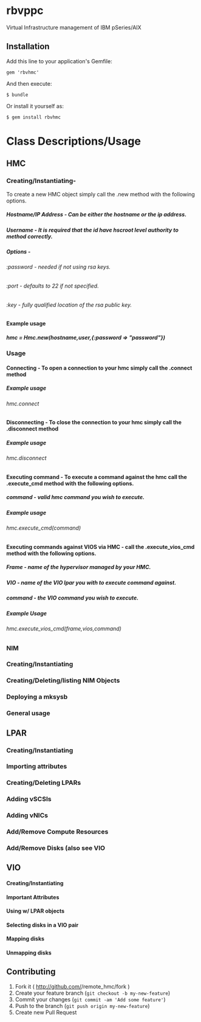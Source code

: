 ﻿# rbvppc

Virtual Infrastructure management of IBM pSeries/AIX

## Installation

Add this line to your application's Gemfile:

    gem 'rbvhmc'

And then execute:

    $ bundle

Or install it yourself as:

    $ gem install rbvhmc

# Class Descriptions/Usage
## <bold>HMC</bold>
### Creating/Instantiating-
 To create a new HMC object simply call the .new method with the following options.
##### Hostname/IP Address - Can be either the hostname or the ip address.
##### Username - It is required that the id have hscroot level authority to method correctly.
##### Options -
###### :password - needed if not using rsa keys.
###### :port - defaults to 22 if not specified.
###### :key - fully qualified location of the rsa public key.
#### <bold>Example usage</bold>
##### hmc = Hmc.new(hostname,user,{:password => "password"})
### Usage
#### Connecting - To open a connection to your hmc simply call the .connect method 
##### Example usage
###### hmc.connect
#### Disconnecting - To close the connection to your hmc simply call the .disconnect method
##### Example usage
###### hmc.disconnect
#### Executing command - To execute a command against the hmc call the .execute_cmd method with the following options.
##### command - valid hmc command you wish to execute.
##### Example usage
###### hmc.execute_cmd(command)
#### Executing commands against VIOS via HMC - call the .execute_vios_cmd method with the following options.
##### Frame - name of the hypervisor managed by your HMC. 
##### VIO - name of the VIO lpar you with to execute command against.
##### command - the VIO command you wish to execute.
##### Example Usage
###### hmc.execute_vios_cmd(frame,vios,command)
### NIM
### Creating/Instantiating
### Creating/Deleting/listing NIM Objects
### Deploying a mksysb
### General usage
## LPAR
### Creating/Instantiating
### Importing attributes
### Creating/Deleting LPARs
### Adding vSCSIs
### Adding vNICs
### Add/Remove Compute Resources
### Add/Remove Disks (also see VIO
## VIO
#### Creating/Instantiating
#### Important Attributes
#### Using w/ LPAR objects
#### Selecting disks in a VIO pair
#### Mapping disks
#### Unmapping disks



## Contributing

1. Fork it ( http://github.com/<my-github-username>/remote_hmc/fork )
2. Create your feature branch (`git checkout -b my-new-feature`)
3. Commit your changes (`git commit -am 'Add some feature'`)
4. Push to the branch (`git push origin my-new-feature`)
5. Create new Pull Request

